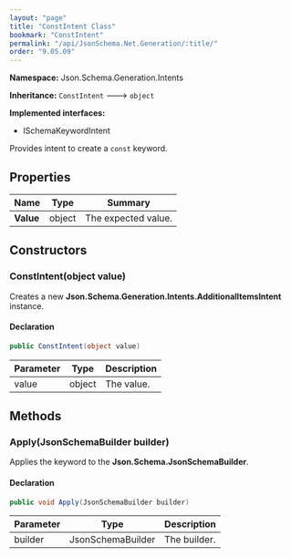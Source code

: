 ```yaml
---
layout: "page"
title: "ConstIntent Class"
bookmark: "ConstIntent"
permalink: "/api/JsonSchema.Net.Generation/:title/"
order: "9.05.09"
---
```

**Namespace:** Json.Schema.Generation.Intents

**Inheritance:**
`ConstIntent`
 🡒 
`object`

**Implemented interfaces:**

- ISchemaKeywordIntent

Provides intent to create a `const` keyword.

## Properties

| Name | Type | Summary |
|---|---|---|
| **Value** | object | The expected value. |

## Constructors

### ConstIntent(object value)

Creates a new **Json.Schema.Generation.Intents.AdditionalItemsIntent** instance.

#### Declaration

```c#
public ConstIntent(object value)
```

| Parameter | Type | Description |
|---|---|---|
| value | object | The value. |


## Methods

### Apply(JsonSchemaBuilder builder)

Applies the keyword to the **Json.Schema.JsonSchemaBuilder**.

#### Declaration

```c#
public void Apply(JsonSchemaBuilder builder)
```

| Parameter | Type | Description |
|---|---|---|
| builder | JsonSchemaBuilder | The builder. |


